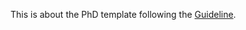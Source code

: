 This is about the PhD template following the [Guideline](http://www.umac.mo/grs/forms/Guidelines%20Governing%20the%20Format%20of%20PhD%20Theses_Final_effective%20120308.pdf).
